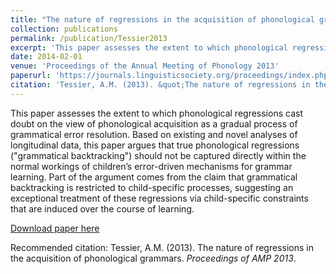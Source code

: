 ```yaml
---
title: "The nature of regressions in the acquisition of phonological grammars"
collection: publications
permalink: /publication/Tessier2013
excerpt: 'This paper assesses the extent to which phonological regressions cast doubt on the view of phonological acquisition as a gradual process of grammatical error resolution. Based on existing and novel analyses of longitudinal data, this paper argues that true phonological regressions ("grammatical backtracking") should not be captured directly within the normal workings of children’s error-driven mechanisms for grammar learning. Part of the argument comes from the claim that grammatical backtracking is restricted to child-specific processes, suggesting an exceptional treatment of these regressions via child-specific constraints that are induced over the course of learning.'
date: 2014-02-01
venue: 'Proceedings of the Annual Meeting of Phonology 2013'
paperurl: 'https://journals.linguisticsociety.org/proceedings/index.php/amphonology/article/view/29/45'
citation: 'Tessier, A.M. (2013). &quot;The nature of regressions in the acquisition of phonological grammars.&quot; <i>Proceedings of AMP 2013</i>. '
---
```

This paper assesses the extent to which phonological regressions cast doubt on the view of phonological acquisition as a gradual process of grammatical error resolution. Based on existing and novel analyses of longitudinal data, this paper argues that true phonological regressions ("grammatical backtracking") should not be captured directly within the normal workings of children’s error-driven mechanisms for grammar learning. Part of the argument comes from the claim that grammatical backtracking is restricted to child-specific processes, suggesting an exceptional treatment of these regressions via child-specific constraints that are induced over the course of learning.

[Download paper here](https://journals.linguisticsociety.org/proceedings/index.php/amphonology/article/view/29/45)

Recommended citation: Tessier, A.M. (2013). The nature of regressions in the acquisition of phonological grammars. <i>Proceedings of AMP 2013</i>.
